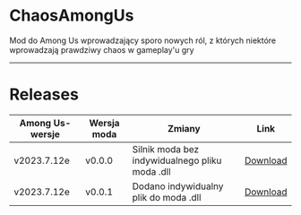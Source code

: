# ChaosAmongUs

Mod do Among Us wprowadzający sporo nowych ról, z których niektóre wprowadzają prawdziwy chaos w gameplay'u gry

--------------------
# Releases

|Among Us-wersje|Wersja moda|Zmiany|Link|
|----------|--------|--------|-------|
|v2023.7.12e|v0.0.0|Silnik moda bez indywidualnego pliku moda .dll|[Download](https://github.com/XaQ1997/CaU/tree/80313a9750c97e13ff3873b03dedf3650931ad18/CaU%20v0.0.0.zip)|
|v2023.7.12e|v0.0.1|Dodano indywidualny plik do moda .dll|[Download](https://github.com/XaQ1997/CaU/tree/80313a9750c97e13ff3873b03dedf3650931ad18/CaU%20v0.0.1.zip)|
